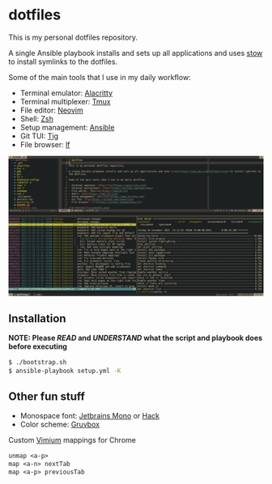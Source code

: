# dotfiles

This is my personal dotfiles repository.

A single Ansible playbook installs and sets up all applications and uses [stow](https://www.gnu.org/software/stow) to install symlinks to the dotfiles.

Some of the main tools that I use in my daily workflow:

- Terminal emulator: [Alacritty](https://alacritty.org)
- Terminal multiplexer: [Tmux](https://github.com/tmux/tmux)
- File editor: [Neovim](https://neovim.io)
- Shell: [Zsh](https://www.zsh.org)
- Setup management: [Ansible](https://www.ansible.com)
- Git TUI: [Tig](https://github.com/jonas/tig)
- File browser: [lf](https://github.com/gokcehan/lf)

![Screenshot](screenshot.png)


## Installation

**NOTE: Please *READ* and *UNDERSTAND* what the script and playbook does before executing**

```bash
$ ./bootstrap.sh
$ ansible-playbook setup.yml -K
```


## Other fun stuff

- Monospace font: [Jetbrains Mono](https://www.jetbrains.com/lp/mono/) or [Hack](https://github.com/source-foundry/Hack)
- Color scheme: [Gruvbox](https://github.com/morhetz/gruvbox)

Custom [Vimium](https://chrome.google.com/webstore/detail/vimium/dbepggeogbaibhgnhhndojpepiihcmeb) mappings for Chrome

```vim
unmap <a-p>
map <a-n> nextTab
map <a-p> previousTab
```
